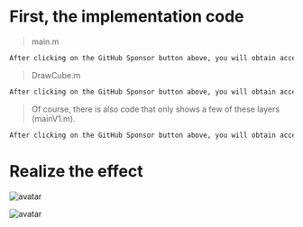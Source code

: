 #  First, the implementation code 

>  main.m 

 ```python  
After clicking on the GitHub Sponsor button above, you will obtain access permissions to my private code repository ( https://github.com/slowlon/my_code_bar ) to view this blog code. By searching the code number of this blog, you can find the code you need, code number is: 2024020309574015571
 ```  
>  DrawCube.m 

 ```python  
After clicking on the GitHub Sponsor button above, you will obtain access permissions to my private code repository ( https://github.com/slowlon/my_code_bar ) to view this blog code. By searching the code number of this blog, you can find the code you need, code number is: 2024020309574015571
 ```  
>  Of course, there is also code that only shows a few of these layers (mainV1.m). 

 ```python  
After clicking on the GitHub Sponsor button above, you will obtain access permissions to my private code repository ( https://github.com/slowlon/my_code_bar ) to view this blog code. By searching the code number of this blog, you can find the code you need, code number is: 2024020309574015571
 ```  
#  Realize the effect 

![avatar]( 1824c3d7f19647cf922296c8b9d10a2e.png) 

![avatar]( 5ed8c6344ffb4252a1165dbc4b562827.png) 

